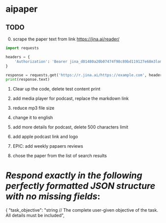 # aipaper

## TODO

0. scrape the paper text from link https://jina.ai/reader/

```python
import requests

headers = {
    'Authorization': 'Bearer jina_d01480a20b07474f98c89bd119127e68m3lomIqlR7_SafWUNLV3OHVxQvTr'
}

response = requests.get('https://r.jina.ai/https://example.com', headers=headers)
print(response.text)
```

1. Clear up the code, delete test content print
2. add media player for podcast, replace the markdown link
3. reduce mp3 file size
4. change it to english

6. add more details for podcast, delete 500 characters limit
7. add apple podcast link and logo
8. EPIC: add weekly papaers reviews 
9. chose the paper from the list of search results


# *Respond exactly in the following perfectly formatted JSON structure with no missing fields*:
{
  "task_objective": "string // The complete user-given objective of the task. All details must be included",